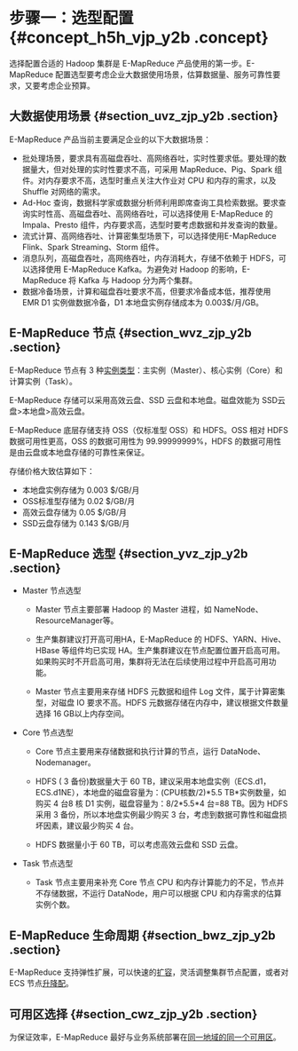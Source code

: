# 步骤一：选型配置 {#concept_h5h_vjp_y2b .concept}

选择配置合适的 Hadoop 集群是 E-MapReduce 产品使用的第一步。E-MapReduce 配置选型要考虑企业大数据使用场景，估算数据量、服务可靠性要求，又要考虑企业预算。

## 大数据使用场景 {#section_uvz_zjp_y2b .section}

E-MapReduce 产品当前主要满足企业的以下大数据场景：

-   批处理场景，要求具有高磁盘吞吐、高网络吞吐，实时性要求低。要处理的数据量大，但对处理的实时性要求不高，可采用 MapReduce、Pig、Spark 组件。对内存要求不高，选型时重点关注大作业对 CPU 和内存的需求，以及 Shuffle 对网络的需求。
-   Ad-Hoc 查询，数据科学家或数据分析师利用即席查询工具检索数据。要求查询实时性高、高磁盘吞吐、高网络吞吐，可以选择使用 E-MapReduce 的 Impala、Presto 组件，内存要求高，选型时要考虑数据和并发查询的数量。
-   流式计算、高网络吞吐、计算密集型场景下，可以选择使用E-MapReduce Flink、Spark Streaming、Storm 组件。
-   消息队列，高磁盘吞吐，高网络吞吐，内存消耗大，存储不依赖于 HDFS，可以选择使用 E-MapReduce Kafka。为避免对 Hadoop 的影响，E-MapReduce 将 Kafka 与 Hadoop 分为两个集群。
-   数据冷备场景，计算和磁盘吞吐要求不高，但要求冷备成本低，推荐使用 EMR D1 实例做数据冷备，D1 本地盘实例存储成本为 0.003$/月/GB。

## E-MapReduce 节点 {#section_wvz_zjp_y2b .section}

E-MapReduce 节点有 3 种[实例类型](../../../../intl.zh-CN/集群规划与配置/集群规划/实例类型.md#)：主实例（Master）、核心实例（Core）和计算实例（Task）。

E-MapReduce 存储可以采用高效云盘、SSD 云盘和本地盘。磁盘效能为 SSD云盘\>本地盘\>高效云盘。

E-MapReduce 底层存储支持 OSS（仅标准型 OSS）和 HDFS。OSS 相对 HDFS 数据可用性更高，OSS 的数据可用性为 99.99999999%，HDFS 的数据可用性是由云盘或本地盘存储的可靠性来保证。

存储价格大致估算如下：

-   本地盘实例存储为 0.003 $/GB/月
-   OSS标准型存储为 0.02 $/GB/月
-   高效云盘存储为 0.05 $/GB/月
-   SSD云盘存储为 0.143 $/GB/月

## E-MapReduce 选型 {#section_yvz_zjp_y2b .section}

-   Master 节点选型

    -   Master 节点主要部署 Hadoop 的 Master 进程，如 NameNode、ResourceManager等。

    -   生产集群建议打开高可用HA，E-MapReduce 的 HDFS、YARN、Hive、HBase 等组件均已实现 HA。生产集群建议在节点配置位置开启高可用。如果购买时不开启高可用，集群将无法在后续使用过程中开启高可用功能。

    -   Master 节点主要用来存储 HDFS 元数据和组件 Log 文件，属于计算密集型，对磁盘 IO 要求不高。HDFS 元数据存储在内存中，建议根据文件数量选择 16 GB以上内存空间。

-   Core 节点选型

    -   Core 节点主要用来存储数据和执行计算的节点，运行 DataNode、Nodemanager。

    -   HDFS \( 3 备份\)数据量大于 60 TB，建议采用本地盘实例（ECS.d1，ECS.d1NE），本地盘的磁盘容量为：\(CPU核数/2\)\*5.5 TB\*实例数量，如购买 4 台8 核 D1 实例，磁盘容量为：8/2\*5.5\*4 台=88 TB。因为 HDFS 采用 3 备份，所以本地盘实例最少购买 3 台，考虑到数据可靠性和磁盘损坏因素，建议最少购买 4 台。

    -   HDFS 数据量小于 60 TB，可以考虑高效云盘和 SSD 云盘。

-   Task 节点选型

    -   Task 节点主要用来补充 Core 节点 CPU 和内存计算能力的不足，节点并不存储数据，不运行 DataNode，用户可以根据 CPU 和内存需求的估算实例个数。


## E-MapReduce 生命周期 {#section_bwz_zjp_y2b .section}

E-MapReduce 支持弹性扩展，可以快速的[扩容](../../../../intl.zh-CN/集群规划与配置/集群配置/扩容集群.md#)，灵活调整集群节点配置，或者对 ECS 节点[升降配](https://www.alibabacloud.com/help/doc-detail/25437.htm)。

## 可用区选择 {#section_cwz_zjp_y2b .section}

为保证效率，E-MapReduce 最好与业务系统部署在[同一地域的同一个可用区](https://www.alibabacloud.com/help/doc-detail/40654.htm)。

